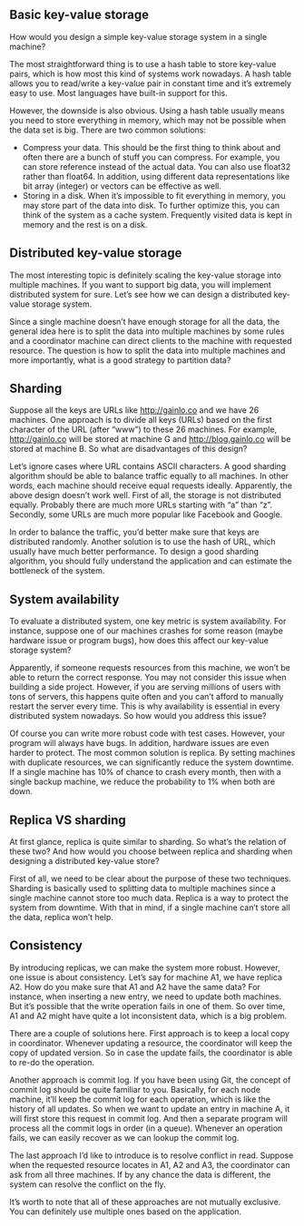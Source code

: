 ## Basic key-value storage
How would you design a simple key-value storage system in a single machine?

The most straightforward thing is to use a hash table to store key-value pairs, which is how most this kind of systems work nowadays. A hash table allows you to read/write a key-value pair in constant time and it’s extremely easy to use. Most languages have built-in support for this.

However, the downside is also obvious. Using a hash table usually means you need to store everything in memory, which may not be possible when the data set is big. There are two common solutions:

* Compress your data. This should be the first thing to think about and often there are a bunch of stuff you can compress. For example, you can store reference instead of the actual data. You can also use float32 rather than float64. In addition, using different data representations like bit array (integer) or vectors can be effective as well.
* Storing in a disk. When it’s impossible to fit everything in memory, you may store part of the data into disk. To further optimize this, you can think of the system as a cache system. Frequently visited data is kept in memory and the rest is on a disk.

## Distributed key-value storage
The most interesting topic is definitely scaling the key-value storage into multiple machines. If you want to support big data, you will implement distributed system for sure. Let’s see how we can design a distributed key-value storage system.

Since a single machine doesn’t have enough storage for all the data, the general idea here is to split the data into multiple machines by some rules and a coordinator machine can direct clients to the machine with requested resource. The question is how to split the data into multiple machines and more importantly, what is a good strategy to partition data?

## Sharding
Suppose all the keys are URLs like http://gainlo.co and we have 26 machines. One approach is to divide all keys (URLs) based on the first character of the URL (after “www”) to these 26 machines. For example, http://gainlo.co will be stored at machine G and http://blog.gainlo.co will be stored at machine B. So what are disadvantages of this design?

Let’s ignore cases where URL contains ASCII characters. A good sharding algorithm should be able to balance traffic equally to all machines. In other words, each machine should receive equal requests ideally. Apparently, the above design doesn’t work well. First of all, the storage is not distributed equally. Probably there are much more URLs starting with “a” than “z”. Secondly, some URLs are much more popular like Facebook and Google.

In order to balance the traffic, you’d better make sure that keys are distributed randomly. Another solution is to use the hash of URL, which usually have much better performance. To design a good sharding algorithm, you should fully understand the application and can estimate the bottleneck of the system.

## System availability
To evaluate a distributed system, one key metric is system availability. For instance, suppose one of our machines crashes for some reason (maybe hardware issue or program bugs), how does this affect our key-value storage system?

Apparently, if someone requests resources from this machine, we won’t be able to return the correct response. You may not consider this issue when building a side project. However, if you are serving millions of users with tons of servers, this happens quite often and you can’t afford to manually restart the server every time. This is why availability is essential in every distributed system nowadays. So how would you address this issue?

Of course you can write more robust code with test cases. However, your program will always have bugs. In addition, hardware issues are even harder to protect. The most common solution is replica. By setting machines with duplicate resources, we can significantly reduce the system downtime. If a single machine has 10% of chance to crash every month, then with a single backup machine, we reduce the probability to 1% when both are down.

## Replica VS sharding
At first glance, replica is quite similar to sharding. So what’s the relation of these two? And how would you choose between replica and sharding when designing a distributed key-value store?

First of all, we need to be clear about the purpose of these two techniques. Sharding is basically used to splitting data to multiple machines since a single machine cannot store too much data. Replica is a way to protect the system from downtime. With that in mind, if a single machine can’t store all the data, replica won’t help.

## Consistency
By introducing replicas, we can make the system more robust. However, one issue is about consistency. Let’s say for machine A1, we have replica A2. How do you make sure that A1 and A2 have the same data? For instance, when inserting a new entry, we need to update both machines. But it’s possible that the write operation fails in one of them. So over time, A1 and A2 might have quite a lot inconsistent data, which is a big problem.

There are a couple of solutions here. First approach is to keep a local copy in coordinator. Whenever updating a resource, the coordinator will keep the copy of updated version. So in case the update fails, the coordinator is able to re-do the operation.

Another approach is commit log. If you have been using Git, the concept of commit log should be quite familiar to you. Basically, for each node machine, it’ll keep the commit log for each operation, which is like the history of all updates. So when we want to update an entry in machine A, it will first store this request in commit log. And then a separate program will process all the commit logs in order (in a queue). Whenever an operation fails, we can easily recover as we can lookup the commit log.

The last approach I’d like to introduce is to resolve conflict in read. Suppose when the requested resource locates in A1, A2 and A3, the coordinator can ask from all three machines. If by any chance the data is different, the system can resolve the conflict on the fly.

It’s worth to note that all of these approaches are not mutually exclusive. You can definitely use multiple ones based on the application.

